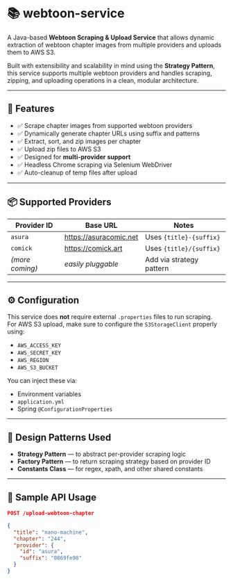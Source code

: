 # 📚 webtoon-service

A Java-based **Webtoon Scraping & Upload Service** that allows dynamic extraction of webtoon chapter images from multiple providers and uploads them to AWS S3.

Built with extensibility and scalability in mind using the **Strategy Pattern**, this service supports multiple webtoon providers and handles scraping, zipping, and uploading operations in a clean, modular architecture.

---

## 🚀 Features

- ✅ Scrape chapter images from supported webtoon providers
- ✅ Dynamically generate chapter URLs using suffix and patterns
- ✅ Extract, sort, and zip images per chapter
- ✅ Upload zip files to AWS S3
- ✅ Designed for **multi-provider support**
- ✅ Headless Chrome scraping via Selenium WebDriver
- ✅ Auto-cleanup of temp files after upload

---

## 📦 Supported Providers

| Provider ID | Base URL                  | Notes                       |
|-------------|---------------------------|-----------------------------|
| `asura`     | https://asuracomic.net    | Uses `{title}-{suffix}`    |
| `comick`    | https://comick.art        | Uses `{title}/{suffix}`    |
| _(more coming)_ | _easily pluggable_    | Add via strategy pattern    |

---

## ⚙️ Configuration

This service does **not** require external `.properties` files to run scraping.  
For AWS S3 upload, make sure to configure the `S3StorageClient` properly using:

- `AWS_ACCESS_KEY`
- `AWS_SECRET_KEY`
- `AWS_REGION`
- `AWS_S3_BUCKET`

You can inject these via:
- Environment variables
- `application.yml`
- Spring `@ConfigurationProperties`

---

## 🧠 Design Patterns Used

- **Strategy Pattern** — to abstract per-provider scraping logic
- **Factory Pattern** — to return scraping strategy based on provider ID
- **Constants Class** — for regex, xpath, and other shared constants

---

## 🧪 Sample API Usage

```json
POST /upload-webtoon-chapter

{
  "title": "nano-machine",
  "chapter": "244",
  "provider": {
    "id": "asura",
    "suffix": "0869fe98"
  }
} 
